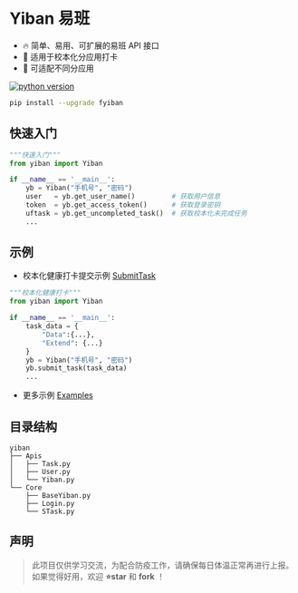 # Yiban 易班

- 🔥 简单、易用、可扩展的易班 API 接口  
- 📕 适用于校本化分应用打卡
- 🔧 可适配不同分应用


[![python version](https://img.shields.io/pypi/pyversions/fyiban)](https://pypi.org/project/fyiban/)

```bash
pip install --upgrade fyiban
```

## 快速入门

```python
"""快速入门"""
from yiban import Yiban

if __name__ == '__main__':
    yb = Yiban("手机号", "密码")
    user   = yb.get_user_name()         # 获取用户信息
    token  = yb.get_access_token()      # 获取登录密钥
    uftask = yb.get_uncompleted_task()  # 获取校本化未完成任务
    ...

```
## 示例 
- 校本化健康打卡提交示例 [SubmitTask](https://github.com/Sricor/yiban/blob/main/examples/example-03-%E5%81%A5%E5%BA%B7%E6%89%93%E5%8D%A1.py)  

```python
"""校本化健康打卡"""
from yiban import Yiban

if __name__ == '__main__':
    task_data = {
        "Data":{...},
        "Extend": {...}
    }
    yb = Yiban("手机号", "密码")
    yb.submit_task(task_data)
    ...
```

- 更多示例 [Examples](https://github.com/sricor/yiban/tree/main/examples)



## 目录结构
```
yiban
├── Apis
│   ├── Task.py
│   ├── User.py
│   └── Yiban.py
└── Core
    ├── BaseYiban.py
    ├── Login.py
    └── STask.py
```


## 声明

> 此项目仅供学习交流，为配合防疫工作，请确保每日体温正常再进行上报。  
> 如果觉得好用，欢迎 **⭐star** 和 **fork** ！

